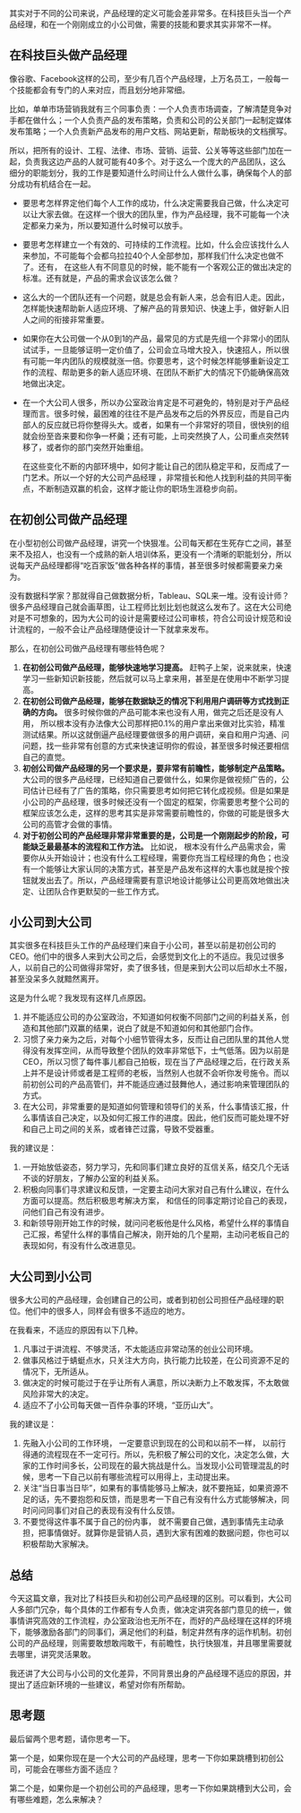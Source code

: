 其实对于不同的公司来说，产品经理的定义可能会差非常多。在科技巨头当一个产品经理，和在一个刚刚成立的小公司做，需要的技能和要求其实非常不一样。

## 在科技巨头做产品经理

像谷歌、Facebook这样的公司，至少有几百个产品经理，上万名员工，一般每一个技能都会有专门的人来对应，而且划分地非常细。

比如，单单市场营销我就有三个同事负责：一个人负责市场调查，了解清楚竞争对手都在做什么；一个人负责产品的发布策略，负责和公司的公关部门一起制定媒体发布策略；一个人负责新产品发布的用户文档、网站更新，帮助板块的文档撰写。

所以，把所有的设计、工程、法律、市场、营销、运营、公关等等这些部门加在一起，负责我这边产品的人就可能有40多个。对于这么一个庞大的产品团队，这么细分的职能划分，我的工作是要知道什么时间让什么人做什么事，确保每个人的部分成功有机结合在一起。

- 要思考怎样界定他们每个人工作的成功，什么决定需要我自己做，什么决定可以让大家去做。在这样一个很大的团队里，作为产品经理，我不可能每一个决定都亲力亲为，所以要知道什么时候可以放手。
- 要思考怎样建立一个有效的、可持续的工作流程。比如，什么会应该找什么人来参加，不可能每个会都乌拉拉40个人全部参加，那样我们什么决定也做不了。还有， 在这些人有不同意见的时候，能不能有一个客观公正的做出决定的标准。还有就是，产品的需求会议该怎么做？
- 这么大的一个团队还有一个问题，就是总会有新人来，总会有旧人走。因此，怎样能快速帮助新人适应环境、了解产品的背景知识、快速上手，做好新人旧人之间的衔接非常重要。
- 如果你在大公司做一个从0到1的产品，最常见的方式是先组一个非常小的团队试试手，一旦能够证明一定价值了，公司会立马增大投入，快速招人，所以很有可能一年内团队的规模就涨一倍。你要思考，这个时候怎样能够重新设定工作的流程、帮助更多的新人适应环境、在团队不断扩大的情况下仍能确保高效地做出决定。
- 在一个大公司人很多，所以办公室政治肯定是不可避免的，特别是对于产品经理而言。很多时候，最困难的往往不是产品发布之后的外界反应，而是自己内部人的反应就已将你整得头大。或者，如果有一个非常好的项目，很快别的组就会纷至沓来要和你争一杯羹；还有可能，上司突然换了人，公司重点突然转移了，或者你的部门突然开始重组。  
    
  在这些变化不断的内部环境中，如何才能让自己的团队稳定平和，反而成了一门艺术。所以一个好的大公司产品经理 ，非常擅长和他人找到利益的共同平衡点，不断制造双赢的机会，这样才能让你的职场生涯稳步向前。

## 在初创公司做产品经理

在小型初创公司做产品经理，讲究一个快狠准。公司每天都在生死存亡之间，甚至来不及招人，也没有一个成熟的新人培训体系，更没有一个清晰的职能划分，所以说每天产品经理都得“吃百家饭”做各种各样的事情，甚至很多时候都需要亲力亲为。

没有数据科学家？那就得自己做数据分析，Tableau、SQL来一堆。没有设计师？很多产品经理自己就会画草图，让工程师比划比划也就这么发布了。这在大公司绝对是不可想象的，因为大公司的设计是需要经过公司审核，符合公司设计规范和设计流程的，一般不会让产品经理随便设计一下就拿来发布。

那么，在初创公司做产品经理有哪些特色呢？

1. **在初创公司做产品经理，能够快速地学习提高。** 赶鸭子上架，说来就来，快速学习一些新知识新技能，然后就可以马上拿来用，甚至是在使用中不断学习提高。
2. **在初创公司做产品经理，能够在数据缺乏的情况下利用用户调研等方式找到正确的方向。** 很多时候你做的产品可能本来也没有人用，做完之后还是没有人用， 所以根本没有办法像大公司那样把0.1%的用户拿出来做对比实验，精准测试结果。所以这就倒逼产品经理要做很多的用户调研，亲自和用户沟通、问问题，找一些非常有创意的方式来快速证明你的假设，甚至很多时候还要相信自己的直觉。
3. **初创公司做产品经理的另一个要求是，要非常有前瞻性，能够制定产品策略。** 大公司的很多产品经理，已经知道自己要做什么，如果你是做视频广告的，公司估计已经有了广告的策略，你只需要思考如何把它转化成视频。但是如果是小公司的产品经理，很多时候还没有一个固定的框架，你需要思考整个公司的框架应该怎么走，这样的思考其实是非常需要前瞻性的，你做的可能是很多大公司的高管才会做的事情。
4. **对于初创公司的产品经理非常非常重要的是，公司是一个刚刚起步的阶段，可能缺乏最最基本的流程和工作方法。** 比如说， 根本没有什么产品需求会，需要你从头开始设计；也没有什么工程经理，需要你充当工程经理的角色；也没有一个能够让大家认同的决策方式，甚至是产品发布这样的大事也就是按个按钮就发出去了。所以，产品经理需要有意识地设计能够让公司更高效地做出决定、让团队合作更默契的一些工作方式。

## 小公司到大公司

其实很多在科技巨头工作的产品经理们来自于小公司，甚至以前是初创公司的CEO。他们中的很多人来到大公司之后，会感觉到文化上的不适应。我见过很多人，以前自己的公司做得非常好，卖了很多钱，但是来到大公司以后却水土不服，甚至没呆多久就黯然离开。

这是为什么呢？我发现有这样几点原因。

1. 并不能适应公司的办公室政治，不知道如何权衡不同部门之间的利益关系，创造和其他部门双赢的结果，说白了就是不知道如何和其他部门合作。
2. 习惯了亲力亲为之后，对每个小细节管得太多，反而让自己团队里的其他人觉得没有发挥空间，从而导致整个团队的效率非常低下，士气低落。因为以前是CEO，所以习惯了每件事儿都自己拍板，现在当了产品经理之后，在行政关系上并不是设计师或者是工程师的老板，当然别人也就不会听你发号施令。而以前初创公司的产品高管们，并不能适应通过鼓舞他人，通过影响来管理团队的方式。
3. 在大公司，非常重要的是知道如何管理和领导们的关系，什么事情该汇报，什么事情该自己决定，以及如何汇报工作的进度。因此，他们反而可能处理不好和自己上司之间的关系，或者锋芒过露，导致不受器重。

我的建议是：

1. 一开始放低姿态，努力学习，先和同事们建立良好的互信关系，结交几个无话不谈的好朋友，了解办公室的利益关系。
2. 积极向同事们寻求建议和反馈，一定要主动问大家对自己有什么建议，在什么方面可以提高。然后积极思考解决方案， 和信任的同事定期讨论自己的表现，问他们自己有没有进步。
3. 和新领导刚开始工作的时候，就问问老板他是什么风格，希望什么样的事情自己汇报，希望什么样的事情自己解决，刚开始的几个星期，主动问老板自己的表现如何，有没有什么改进意见。

## 大公司到小公司

很多大公司的产品经理，会创建自己的公司，或者到初创公司担任产品经理的职位。他们中的很多人，同样会有很多不适应的地方。

在我看来，不适应的原因有以下几种。

1. 凡事过于讲流程、不够灵活，不太能适应非常动荡的创业公司环境。
2. 做事风格过于蜻蜓点水，只关注大方向，执行能力比较差，在公司资源不足的情况下，无所适从。
3. 做决定的时候可能过于在乎让所有人满意，所以决断力上不敢发挥，不太敢做风险非常大的决定。
4. 适应不了小公司每天做一百件杂事的环境，“亚历山大”。

我的建议是：

1. 先融入小公司的工作环境， 一定要意识到现在的公司和以前不一样， 以前行得通的流程现在不一定可行。所以，先积极了解公司的文化，决定怎么做，大家的工作时间多长，公司现在的最大挑战是什么。当发现小公司管理混乱的时候，思考一下自己以前有哪些流程可以用得上，主动提出来。
2. 关注“当日事当日毕”，如果有的事情能够马上解决，就不要拖延，如果资源不足的话，先不要抱怨和反馈，而是思考一下自己有没有什么方式能够解决，同时问问同事们对自己的表现有没有什么反馈。
3. 不要觉得这件事不属于自己的份内事， 就不需要自己做，遇到事情先主动承担，把事情做好。就算你是营销人员，遇到大家有困难的数据问题，你也可以积极帮助大家解决。

## 总结

今天这篇文章，我对比了科技巨头和初创公司产品经理的区别。可以看到，大公司人多部门冗杂，每个具体的工作都有专人负责，做决定讲究各部门意见的统一，做事情讲究高效的工作流程，办公室政治也无所不在，而好的产品经理在这样的环境下，能够激励各部门的同事们，满足他们的利益，制定井然有序的运作机制。初创公司的产品经理，则需要敢想敢闯敢干，有前瞻性，执行快狠准，并且哪里需要就去哪里，讲究灵活果敢。

我还讲了大公司与小公司的文化差异，不同背景出身的产品经理不适应的原因，并提出了适应新环境的一些建议，希望对你有所帮助。

## 思考题

最后留两个思考题，请你思考一下。

第一个是，如果你现在是一个大公司的产品经理，思考一下你如果跳槽到初创公司，可能会在哪些方面不适应？

第二个是，如果你是一个初创公司的产品经理，思考一下你如果跳槽到大公司，会有哪些难题，怎么来解决？